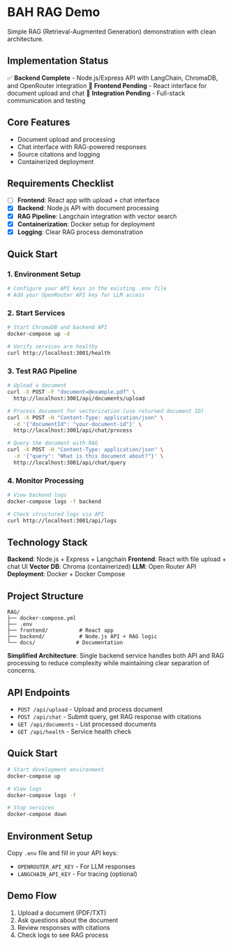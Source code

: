 # BAH RAG Demo

Simple RAG (Retrieval-Augmented Generation) demonstration with clean architecture.

## Implementation Status
✅ **Backend Complete** - Node.js/Express API with LangChain, ChromaDB, and OpenRouter integration
🔄 **Frontend Pending** - React interface for document upload and chat
🔄 **Integration Pending** - Full-stack communication and testing

## Core Features
- Document upload and processing
- Chat interface with RAG-powered responses
- Source citations and logging
- Containerized deployment

## Requirements Checklist
- [ ] **Frontend**: React app with upload + chat interface
- [x] **Backend**: Node.js API with document processing
- [x] **RAG Pipeline**: Langchain integration with vector search
- [x] **Containerization**: Docker setup for deployment
- [x] **Logging**: Clear RAG process demonstration

## Quick Start

### 1. Environment Setup
```bash
# Configure your API keys in the existing .env file
# Add your OpenRouter API key for LLM access
```

### 2. Start Services
```bash
# Start ChromaDB and backend API
docker-compose up -d

# Verify services are healthy
curl http://localhost:3001/health
```

### 3. Test RAG Pipeline
```bash
# Upload a document
curl -X POST -F "document=@example.pdf" \
  http://localhost:3001/api/documents/upload

# Process document for vectorization (use returned document ID)
curl -X POST -H "Content-Type: application/json" \
  -d '{"documentId": "your-document-id"}' \
  http://localhost:3001/api/chat/process

# Query the document with RAG
curl -X POST -H "Content-Type: application/json" \
  -d '{"query": "What is this document about?"}' \
  http://localhost:3001/api/chat/query
```

### 4. Monitor Processing
```bash
# View backend logs
docker-compose logs -f backend

# Check structured logs via API
curl http://localhost:3001/api/logs
```

## Technology Stack

**Backend**: Node.js + Express + Langchain
**Frontend**: React with file upload + chat UI
**Vector DB**: Chroma (containerized)
**LLM**: Open Router API
**Deployment**: Docker + Docker Compose

## Project Structure
```
RAG/
├── docker-compose.yml
├── .env
├── frontend/          # React app
├── backend/           # Node.js API + RAG logic
└── docs/             # Documentation
```

**Simplified Architecture**: Single backend service handles both API and RAG processing to reduce complexity while maintaining clear separation of concerns.

## API Endpoints
- `POST /api/upload` - Upload and process document
- `POST /api/chat` - Submit query, get RAG response with citations
- `GET /api/documents` - List processed documents
- `GET /api/health` - Service health check

## Quick Start
```bash
# Start development environment
docker-compose up

# View logs
docker-compose logs -f

# Stop services
docker-compose down
```

## Environment Setup
Copy `.env` file and fill in your API keys:
- `OPENROUTER_API_KEY` - For LLM responses
- `LANGCHAIN_API_KEY` - For tracing (optional)

## Demo Flow
1. Upload a document (PDF/TXT)
2. Ask questions about the document
3. Review responses with citations
4. Check logs to see RAG process